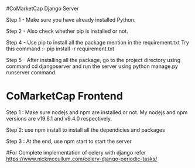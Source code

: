 #CoMarketCap Django Server

Step 1 - Make sure you have already installed Python.

Step 2 - Also check whether pip is installed or not.

Step 4 - Use pip to install all the package mention in the requirement.txt Try this command :- pip install -r requirement.txt

Step 5 - After installing all the package, go to the project directory using command cd djangoserver and run the server using python manage.py runserver command.


# CoMarketCap Frontend
Step 1 : Make sure nodejs and npm are installed or not. My nodejs and npm versions are v19.6.1 and v9.4.0 respectively.

Step 2: use npm install to install all the dependicies and packages

Step 3 : At the end, use npm start to start the server

#For Complete implementation of celery with django refer https://www.nickmccullum.com/celery-django-periodic-tasks/

